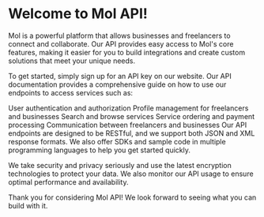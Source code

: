# Welcome to Mol API!

Mol is a powerful platform that allows businesses and freelancers to connect and collaborate. Our API provides easy access to Mol's core features, making it easier for you to build integrations and create custom solutions that meet your unique needs.

To get started, simply sign up for an API key on our website. Our API documentation provides a comprehensive guide on how to use our endpoints to access services such as:

User authentication and authorization
Profile management for freelancers and businesses
Search and browse services
Service ordering and payment processing
Communication between freelancers and businesses
Our API endpoints are designed to be RESTful, and we support both JSON and XML response formats. We also offer SDKs and sample code in multiple programming languages to help you get started quickly.

We take security and privacy seriously and use the latest encryption technologies to protect your data. We also monitor our API usage to ensure optimal performance and availability.

Thank you for considering Mol API! We look forward to seeing what you can build with it.
